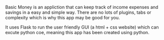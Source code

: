 Basic Money is an appliction that can keep track of income expenses and savings in a easy and simple way. There are no lots of plugins, tabs or complexity which is why this app may be good for you.

It uses Flask to run the user friendly GUI (a html + css website) which can  excute  python coe, meaning this app has been created using python.

